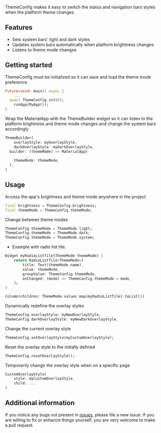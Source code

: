 ThemeConfig makes it easy to switch the status and navigation bars styles when the platform theme changes.

## Features

* Sets system bars' light and dark styles
* Updates system bars automatically when platform brightness changes
* Listens to theme mode changes

## Getting started

ThemeConfig must be initialized so it can save and load the theme mode preference

```dart
Future<void> main() async {
	...
  await ThemeConfig.init();
	runApp(MyApp());
}
```

Wrap the MaterialApp with the ThemeBuilder widget so it can listen to the platform brightness and theme mode changes and change the system bars accordingly

```dart
ThemeBuilder(
	overlayStyle: myOverlayStyle,
	darkOverlayStyle: myDarkOverlayStyle,
  builder: (themeMode) => MaterialApp(
		...
    themeMode: themeMode,
  ),
)
```

## Usage

Access the app's brightness and theme mode anywhere in the project

```dart
final brightness = ThemeConfig.brightness;
final themeMode = ThemeConfig.themeMode;
```

Change between theme modes

```dart
ThemeConfig.themeMode = ThemeMode.light;
ThemeConfig.themeMode = ThemeMode.dark;
ThemeConfig.themeMode = ThemeMode.system;
```

* Example with radio list tile:

```dart
Widget myRadioListTile(ThemeMode themeMode) {
	return RadioListTile<ThemeMode>(
		title: Text(themeMode.name),
		value: themeMode,
		groupValue: ThemeConfig.themeMode,
		onChanged: (mode) => ThemeConfig.themeMode = mode,
	);
}
```

```dart
Column(children: ThemeMode.values.map(myRadioListTile).toList())
```

Dynamically redefine the overlay styles

```dart
ThemeConfig.overlayStyle: myNewOverlayStyle,
ThemeConfig.darkOverlayStyle: myNewDarkOverlayStyle,
```

Change the current overlay style

```dart
ThemeConfig.setOverlayStyle(myCustomOverlayStyle);
```

Reset the overlay style to the initially defined

```dart
ThemeConfig.resetOverlayStyle();
```

Temporarily change the overlay style when on a specific page

```dart
CustomOverlayStyle(
	style: myCustomOverlayStyle,
	child: ...
)
```

## Additional information

If you notice any bugs not present in [issues](), please file a new issue. If you are willing to fix or enhance things yourself, you are very welcome to make a pull request.